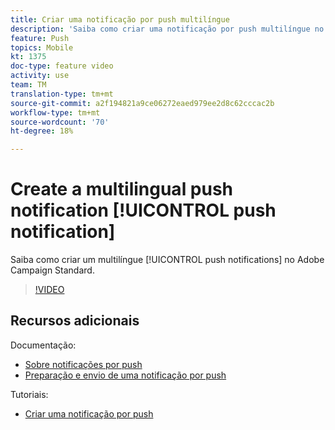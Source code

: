 ```yaml
---
title: Criar uma notificação por push multilíngue
description: 'Saiba como criar uma notificação por push multilíngue no Adobe Campaign Standard (ACS). '
feature: Push
topics: Mobile
kt: 1375
doc-type: feature video
activity: use
team: TM
translation-type: tm+mt
source-git-commit: a2f194821a9ce06272eaed979ee2d8c62cccac2b
workflow-type: tm+mt
source-wordcount: '70'
ht-degree: 18%

---
```



# Create a multilingual push notification [!UICONTROL push notification]

Saiba como criar um multilíngue [!UICONTROL push notifications] no Adobe Campaign Standard.

>[!VIDEO](https://video.tv.adobe.com/v/23304?quality=12)

## Recursos adicionais

Documentação:

* [Sobre notificações por push](https://docs.adobe.com/content/help/en/campaign-standard/using/communication-channels/push-notifications/about-push-notifications.html)
* [Preparação e envio de uma notificação por push](https://docs.adobe.com/content/help/en/campaign-standard/using/communication-channels/push-notifications/preparing-and-sending-a-push-notification.html)

Tutoriais:

* [Criar uma notificação por push](/help/communication-channels/mobile/push-notifications/creating-a-push-notification.md)
